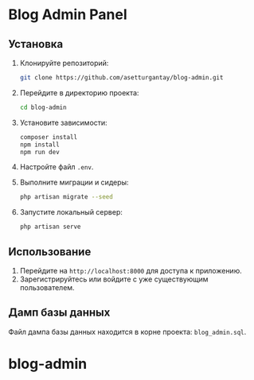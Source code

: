 # Blog Admin Panel

## Установка

1. Клонируйте репозиторий:
    ```bash
    git clone https://github.com/asetturgantay/blog-admin.git
    ```

2. Перейдите в директорию проекта:
    ```bash
    cd blog-admin
    ```

3. Установите зависимости:
    ```bash
    composer install
    npm install
    npm run dev
    ```

4. Настройте файл `.env`.

5. Выполните миграции и сидеры:
    ```bash
    php artisan migrate --seed
    ```

6. Запустите локальный сервер:
    ```bash
    php artisan serve
    ```

## Использование

1. Перейдите на `http://localhost:8000` для доступа к приложению.
2. Зарегистрируйтесь или войдите с уже существующим пользователем.

## Дамп базы данных

Файл дампа базы данных находится в корне проекта: `blog_admin.sql`.
# blog-admin

